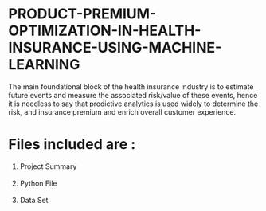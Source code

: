 # PRODUCT-PREMIUM-OPTIMIZATION-IN-HEALTH-INSURANCE-USING-MACHINE-LEARNING
The main foundational block of the health insurance industry is to estimate future events and measure the associated risk/value of these events, hence it is needless to say that predictive analytics is used widely to determine the risk, and insurance premium and enrich overall customer experience. 

# Files included are :
1. Project Summary<br></br>
2. Python File <br></br>
3. Data Set
